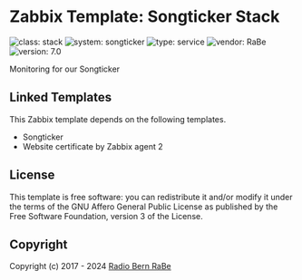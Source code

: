 # Zabbix Template: Songticker Stack

![class: stack](https://img.shields.io/badge/class-stack-00c9bf) ![system: songticker](https://img.shields.io/badge/system-songticker-00c9bf) ![type: service](https://img.shields.io/badge/type-service-00c9bf) ![vendor: RaBe](https://img.shields.io/badge/vendor-RaBe-00c9bf) ![version: 7.0](https://img.shields.io/badge/version-7.0-00c9bf)

Monitoring for our Songticker

## Linked Templates

This Zabbix template depends on the following templates.

* Songticker
* Website certificate by Zabbix agent 2

## License

This template is free software: you can redistribute it and/or modify it under
the terms of the GNU Affero General Public License as published by the Free
Software Foundation, version 3 of the License.

## Copyright

Copyright (c) 2017 - 2024 [Radio Bern RaBe](http://www.rabe.ch)
